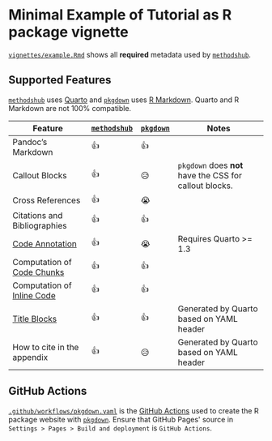# Minimal Example of Tutorial as R package vignette

[`vignettes/example.Rmd`](https://github.com/GESIS-Methods-Hub/minimal-example-rstats-package/blob/main/vignettes/example.Rmd) shows all **required** metadata used by [`methodshub`](https://github.com/GESIS-Methods-Hub/methodshub).

## Supported Features

[`methodshub`](https://github.com/GESIS-Methods-Hub/methodshub) uses [Quarto](https://quarto.org/) and [`pkgdown`](https://pkgdown.r-lib.org/) uses [R Markdown](https://rmarkdown.rstudio.com/). Quarto and R Markdown are not 100% compatible.

| Feature | [`methodshub`](https://github.com/GESIS-Methods-Hub/methodshub) | [`pkgdown`](https://pkgdown.r-lib.org/) | Notes |
| --- | --- | --- | --- |
| Pandoc’s Markdown | 👍 | 👍 | |
| Callout Blocks | 👍 | 😥 | `pkgdown` does **not** have the CSS for callout blocks. |
| Cross References | 👍 | 😭 | |
| Citations and Bibliographies | 👍 | 👍 | |
| [Code Annotation](https://quarto.org/docs/authoring/code-annotation.html) | 👍 | 😭 | Requires Quarto >= 1.3 |
| Computation of [Code Chunks](https://rmarkdown.rstudio.com/lesson-3.html) | 👍 | 👍 | |
| Computation of [Inline Code](https://rmarkdown.rstudio.com/lesson-4.html) | 👍 | 👍 | |
| [Title Blocks](https://quarto.org/docs/authoring/title-blocks.html) | 👍 | 👍 | Generated by Quarto based on YAML header |
| How to cite in the appendix | 👍 | 😥 | Generated by Quarto based on YAML header |

## GitHub Actions

[`.github/workflows/pkgdown.yaml`](.github/workflows/pkgdown.yaml) is the [GitHub Actions](https://docs.github.com/en/actions) used to create the R package website with [`pkgdown`](https://pkgdown.r-lib.org/). Ensure that GitHub Pages' source in `Settings > Pages > Build and deployment` is `GitHub Actions`.
